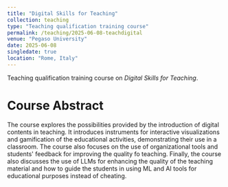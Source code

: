 ```yaml
---
title: "Digital Skills for Teaching"
collection: teaching
type: "Teaching qualification training course"
permalink: /teaching/2025-06-08-teachdigital
venue: "Pegaso University"
date: 2025-06-08
singledate: true
location: "Rome, Italy"
---
```


Teaching qualification training course on *Digital Skills for Teaching*.  

Course Abstract
===============
The course explores the possibilities provided by the introduction of digital contents in teaching. It introduces instruments for interactive visualizations and gamification of the educational activities, demonstrating their use in a classroom. The course also focuses on the use of organizational tools and students' feedback for improving the quality fo teaching. Finally, the course also discusses the use of LLMs for enhancing the quality of the teaching material and how to guide the students in using ML and AI tools for educational purposes instead of cheating.